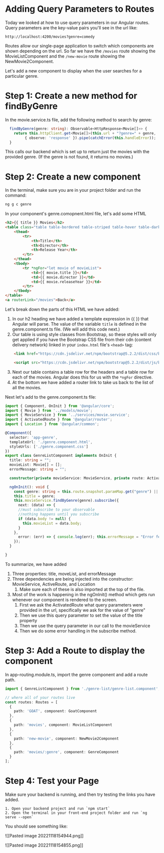 
# Adding Query Parameters to Routes

Today we looked at how to use query parameters in our Angular routes. Query parameters are the key-value pairs you'll see in the url like:

`http://localhost:4200/movies?genre=comedy`

Routes allow our single-page application to switch which components are shown depending on the url. So far we have the `/movies` route showing the MovieListComponent and the `/new-movie` route showing the NewMovie2Component.

Let's add a new component to display when the user searches for a particular genre.

# Step 1: Create a new method for findByGenre

In the movie.service.ts file, add the following method to search by genre:

```TypeScript
  findByGenre(genre: string): Observable<HttpResponse<Movie[]>> {
    return this.httpClient.get<Movie[]>(this.url + "?genre=" + genre, 
         { observe: 'response' }).pipe(catchError(this.handleError));
  }
```

This calls our backend which is set up to return just the movies with the provided genre. (If the genre is not found, it returns no movies.)

# Step 2: Create a new component

In the terminal, make sure you are in your project folder and run the command:

```cmd
ng g c genre
```

In your component's genre.comopnent.html file, let's add some HTML

```HTML
<h2>{{ title }} Movies</h2>
<table class="table table-bordered table-striped table-hover table-dark">
    <thead>
        <tr>
            <th>Title</th>
            <th>Director</th>
            <th>Release Year</th>
        </tr>
    </thead>
    <tbody>
        <tr *ngFor="let movie of movieList">
            <td>{{ movie.title }}</td>
            <td>{{ movie.director }}</td>
            <td>{{ movie.releaseYear }}</td>
        </tr>
    </tbody>
</table>
<a routerLink="/movies">Back</a>
```

Let's break down the parts of this HTML we have added:
1. In our h2 heading we have added a template expression in {{ }} that Angular will parse. The value of the variable `title` is defined in the genre.component.ts file. (We will add this code next.)
2. Our table is using style classes from Bootstrap, so these styles will only get applied if you have the Bootstrap CSS file from their cdn (content delivery network) linked in your `index.html` file's `<head>` tag:

```HTML
    <link href="https://cdn.jsdelivr.net/npm/bootstrap@5.2.2/dist/css/bootstrap.min.css" rel="stylesheet" integrity="sha384-Zenh87qX5JnK2Jl0vWa8Ck2rdkQ2Bzep5IDxbcnCeuOxjzrPF/et3URy9Bv1WTRi" crossorigin="anonymous">

    <script src="https://cdn.jsdelivr.net/npm/bootstrap@5.2.2/dist/js/bootstrap.bundle.min.js" integrity="sha384-OERcA2EqjJCMA+/3y+gxIOqMEjwtxJY7qPCqsdltbNJuaOe923+mo//f6V8Qbsw3" crossorigin="anonymous"></script>
```

3. Next our table contains a table row for the headers and a table row for each of the movies. Angular does this for us with the `*ngFor` directive.
4. At the bottom we have added a router link to take us back to the list of all the movies.

Next let's add to the genre.component.ts file:

```TypeScript
import { Component, OnInit } from '@angular/core';
import { Movie } from '../models/movie';
import { MovieService } from '../services/movie.service';
import { ActivatedRoute } from '@angular/router';
import { Location } from '@angular/common';

@Component({
  selector: 'app-genre',
  templateUrl: './genre.component.html',
  styleUrls: ['./genre.component.css']
})
export class GenreListComponent implements OnInit {
  title: string = "";
  movieList: Movie[] = [];
  errorMessage: string = "";

  constructor(private movieService: MovieService, private route: ActivatedRoute, private location: Location ) { }

  ngOnInit(): void {
    const genre: string = this.route.snapshot.paramMap.get("genre") || ""; // use default when null
    this.title = genre;
    this.movieService.findByGenre(genre).subscribe({
      next: (data) => {
      //must subscribe to your observable
      //nothing happens until you subscribe
      if (data.body != null) {
        this.movieList = data.body;
      }
    },
      error: (err) => { console.log(err); this.errorMessage = "Error fetching movies. Try again later."; }
    });
  }

}
```

To summarize, we have added
1. Three properties: title, moveList, and errorMessage
2. Three dependencies are being injected into the constructor: MovieService, ActiveRoute, and Location
	1. Make sure each of these is also imported at the top of the file.
3. Most of the work is happening in the ngOnInit() method which gets run whenever our component is rendered to the screen.
	1. First we ask the ActivatedRoute what query parameters were provided in the url, specifically we ask for the value of "genre" 
	2. Then we use this query parameter to set the value of the title property
	3. Then we use the query parameter in our call to the movieService
	4. Then we do some error handling in the subscribe method.

# Step 3: Add a Route to display the component

In app-routing.module.ts, import the genre component and add a route path.

```TypeScript
import { GenreListComponent } from './genre-list/genre-list.component';

// where all of your routes live
const routes: Routes = [
  {
    path: 'GOAT', component: GoatComponent
  },
  {
    path: 'movies', component: MovieListComponent
  },
  {
    path: 'new-movie', component: NewMovie2Component
  },
  {
    path: 'movies/:genre', component: GenreComponent
  }
];
```

# Step 4: Test your Page

Make sure your backend is running, and then try testing the links you have added.

	1. Open your backend project and run `npm start`
	2. Open the terminal in your front-end project folder and run `ng serve --open` 

You should see something like:

![[Pasted image 20221118154944.png]]

![[Pasted image 20221118154855.png]]